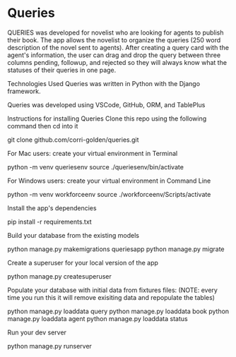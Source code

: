 # Queries

QUERIES was developed for novelist who are looking for agents to publish their book.  The app allows the novelist to organize the queries (250 word description of the novel sent to agents). After creating a query card with the agent's information, the user can drag and drop the query between three columns pending, followup, and rejected so they will always know what the statuses of their queries in one page.

Technologies Used
Queries was written in Python with the Django framework.

Queries was developed using VSCode, GitHub, ORM, and TablePlus

Instructions for installing Queries
Clone this repo using the following command then cd into it

git clone github.com/corri-golden/queries.git

For Mac users: create your virtual environment in Terminal

python -m venv queriesenv
source ./queriesenv/bin/activate

For Windows users: create your virtual environment in Command Line

python -m venv workforceenv
source ./workforceenv/Scripts/activate

Install the app's dependencies

pip install -r requirements.txt

Build your database from the existing models

python manage.py makemigrations queriesapp
python manage.py migrate

Create a superuser for your local version of the app

python manage.py createsuperuser

Populate your database with initial data from fixtures files: (NOTE: every time you run this it will remove exisiting data and repopulate the tables)

python manage.py loaddata query
python manage.py loaddata book
python manage.py loaddata agent
python manage.py loaddata status

Run your dev server

python manage.py runserver



